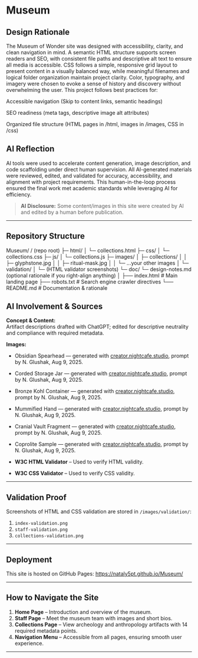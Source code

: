 # Museum

## Design Rationale
The Museum of Wonder site was designed with accessibility, clarity, and clean navigation in mind. A semantic HTML structure supports screen readers and SEO, with consistent file paths and descriptive alt text to ensure all media is accessible. CSS follows a simple, responsive grid layout to present content in a visually balanced way, while meaningful filenames and logical folder organization maintain project clarity. Color, typography, and imagery were chosen to evoke a sense of history and discovery without overwhelming the user.
This project follows best practices for:

Accessible navigation (Skip to content links, semantic headings)

SEO readiness (meta tags, descriptive image alt attributes)

Organized file structure (HTML pages in /html, images in /images, CSS in /css)

## AI Reflection
AI tools were used to accelerate content generation, image description, and code scaffolding under direct human supervision. All AI-generated materials were reviewed, edited, and validated for accuracy, accessibility, and alignment with project requirements. This human-in-the-loop process ensured the final work met academic standards while leveraging AI for efficiency.

> **AI Disclosure:** Some content/images in this site were created by AI and edited by a human before publication.

---

## Repository Structure
Museum/
/ (repo root)
├─ html/
│  └─ collections.html
├─ css/
│  └─ collections.css
├─ js/
│  └─ collections.js
├─ images/
│  ├─ collections/
│  │  ├─ glyphstone.jpg
│  │  ├─ ritual-mask.jpg
│  │  └─ ...your other images
│  └─ validation/
│     └─ (HTML validator screenshots)
└─ doc/
   └─ design-notes.md  (optional rationale if you right-align anything)
│
├── index.html           # Main landing page
├── robots.txt           # Search engine crawler directives
└── README.md            # Documentation & rationale


## AI Involvement & Sources

**Concept & Content:**  
Artifact descriptions drafted with ChatGPT; edited for descriptive neutrality and compliance with required metadata.

**Images:**  
- Obsidian Spearhead — generated with [creator.nightcafe.studio](https://creator.nightcafe.studio/), prompt by N. Glushak, Aug 9, 2025.  
- Corded Storage Jar — generated with [creator.nightcafe.studio](https://creator.nightcafe.studio/), prompt by N. Glushak, Aug 9, 2025.  
- Bronze Kohl Container — generated with [creator.nightcafe.studio](https://creator.nightcafe.studio/), prompt by N. Glushak, Aug 9, 2025.  
- Mummified Hand — generated with [creator.nightcafe.studio](https://creator.nightcafe.studio/), prompt by N. Glushak, Aug 9, 2025.  
- Cranial Vault Fragment — generated with [creator.nightcafe.studio](https://creator.nightcafe.studio/), prompt by N. Glushak, Aug 9, 2025.  
- Coprolite Sample — generated with [creator.nightcafe.studio](https://creator.nightcafe.studio/), prompt by N. Glushak, Aug 9, 2025.

- **W3C HTML Validator** – Used to verify HTML validity.
- **W3C CSS Validator** – Used to verify CSS validity.

---

## Validation Proof
Screenshots of HTML and CSS validation are stored in `/images/validation/`:
1. `index-validation.png`
2. `staff-validation.png`
3. `collections-validation.png`

---

## Deployment
This site is hosted on GitHub Pages:
https://nataly5pt.github.io/Museum/

---

## How to Navigate the Site
1. **Home Page** – Introduction and overview of the museum.
2. **Staff Page** – Meet the museum team with images and short bios.
3. **Collections Page** – View archeology and anthropology artifacts with 14 required metadata points.
4. **Navigation Menu** – Accessible from all pages, ensuring smooth user experience.

---


